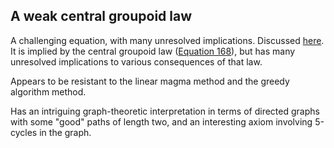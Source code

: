 ## A weak central groupoid law

A challenging equation, with many unresolved implications.  Discussed [here](https://leanprover.zulipchat.com/#narrow/stream/458659-Equational/topic/1485).  It is implied by the central groupoid law ([Equation 168](https://teorth.github.io/equational_theories/implications/?65)), but has many unresolved implications to various consequences of that law.

Appears to be resistant to the linear magma method and the greedy algorithm method.

Has an intriguing graph-theoretic interpretation in terms of directed graphs with some "good" paths of length two, and an interesting axiom involving 5-cycles in the graph.
